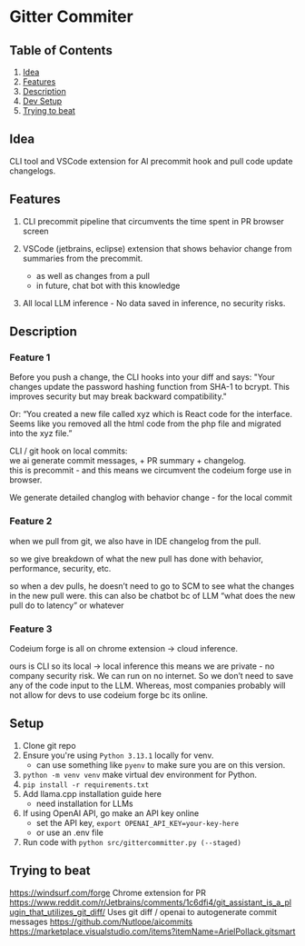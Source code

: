 # Gitter Commiter

## Table of Contents

1. [Idea](#idea)
2. [Features](#features)
3. [Description](#description)
4. [Dev Setup](#setup)
5. [Trying to beat](#trying-to-beat)

## Idea

CLI tool and VSCode extension for AI precommit hook and pull code update changelogs.

## Features

1. CLI precommit pipeline that circumvents the time spent in PR browser screen
2. VSCode (jetbrains, eclipse) extension that shows behavior change from summaries from the precommit.

   - as well as changes from a pull
   - in future, chat bot with this knowledge

3. All local LLM inference - No data saved in inference, no security risks.

## Description

### Feature 1

Before you push a change, the CLI hooks into your diff and says: "Your changes update the password hashing function from SHA-1 to bcrypt. This improves security but may break backward compatibility."

Or: “You created a new file called xyz which is React code for the interface. Seems like you removed all the html code from the php file and migrated into the xyz file.”

CLI / git hook on local commits:  
we ai generate commit messages, + PR summary + changelog.  
this is precommit - and this means we circumvent the codeium forge use in browser.

We generate detailed changlog with behavior change - for the local commit

### Feature 2

when we pull from git,
we also have in IDE changelog from the pull.

so we give breakdown of what the new pull has done with behavior, performance, security, etc.

so when a dev pulls, he doesn’t need to go to SCM to see what the changes in the new pull were.
this can also be chatbot bc of LLM
“what does the new pull do to latency” or whatever

### Feature 3

Codeium forge is all on chrome extension -> cloud inference.

ours is CLI so its local -> local inference
this means we are private - no company security risk. We can run on no internet. So we don’t need to save any of the code input to the LLM. Whereas, most companies probably will not allow for devs to use codeium forge bc its online.

## Setup

1. Clone git repo
2. Ensure you're using `Python 3.13.1` locally for venv.
   - can use something like `pyenv` to make sure you are on this version.
3. `python -m venv venv` make virtual dev environment for Python.
4. `pip install -r requirements.txt`
5. Add llama.cpp installation guide here
   - need installation for LLMs
6. If using OpenAI API, go make an API key online
   - set the API key, `export OPENAI_API_KEY=your-key-here`
   - or use an .env file
7. Run code with `python src/gittercommitter.py (--staged)`

## Trying to beat

https://windsurf.com/forge
Chrome extension for PR
https://www.reddit.com/r/Jetbrains/comments/1c6dfi4/git_assistant_is_a_plugin_that_utilizes_git_diff/
Uses git diff / openai to autogenerate commit messages
https://github.com/Nutlope/aicommits  
https://marketplace.visualstudio.com/items?itemName=ArielPollack.gitsmart
